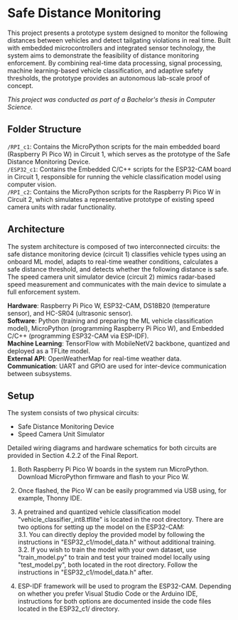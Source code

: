 # Safe Distance Monitoring
This project presents a prototype system designed to monitor the following distances between vehicles and detect tailgating violations in real time. Built with embedded microcontrollers and integrated sensor technology, the system aims to demonstrate the feasibility of distance monitoring enforcement. By combining real-time data processing, signal processing, machine learning-based vehicle classification, and adaptive safety thresholds, the prototype provides an autonomous lab-scale proof of concept.  

*This project was conducted as part of a Bachelor's thesis in Computer Science.*

## Folder Structure
``/RPI_c1``: Contains the MicroPython scripts for the main embedded board (Raspberry Pi Pico W) in Circuit 1, which serves as the prototype of the Safe Distance Monitoring Device.  
``/ESP32_c1``: Contains the Embedded C/C++ scripts for the ESP32-CAM board in Circuit 1, responsible for running the vehicle classification model using computer vision.  
``/RPI_c2``: Contains the MicroPython scripts for the Raspberry Pi Pico W in Circuit 2, which simulates a representative prototype of existing speed camera units with radar functionality.

## Architecture
The system architecture is composed of two interconnected circuits: the safe distance monitoring device (circuit 1) classifies vehicle types using an onboard ML model, adapts to real-time weather conditions, calculates a safe distance threshold, and detects whether the following distance is safe. The speed camera unit simulator device (circuit 2) mimics radar-based speed measurement and communicates with the main device to simulate a full enforcement system.  

**Hardware**: Raspberry Pi Pico W, ESP32-CAM, DS18B20 (temperature sensor), and HC-SR04 (ultrasonic sensor).  
**Software**: Python (training and preparing the ML vehicle classification model), MicroPython (programming Raspberry Pi Pico W), and Embedded C/C++ (programming ESP32-CAM via ESP-IDF).  
**Machine Learning**: TensorFlow with MobileNetV2 backbone, quantized and deployed as a TFLite model.  
**External API**: OpenWeatherMap for real-time weather data.  
**Communication**: UART and GPIO are used for inter-device communication between subsystems.

## Setup
The system consists of two physical circuits:
* Safe Distance Monitoring Device
* Speed Camera Unit Simulator  

Detailed wiring diagrams and hardware schematics for both circuits are provided in Section 4.2.2 of the Final Report. 

1. Both Raspberry Pi Pico W boards in the system run MicroPython. Download MicroPython firmware and flash to your Pico W.  

2. Once flashed, the Pico W can be easily programmed via USB using, for example, Thonny IDE.

3. A pretrained and quantized vehicle classification model "vehicle_classifier_int8.tflite" is located in the root directory. There are two options for setting up the model on the ESP32-CAM:  
3.1. You can directly deploy the provided model by following the instructions in "ESP32_c1/model_data.h" without additional training.  
3.2. If you wish to train the model with your own dataset, use "train_model.py" to train and test your trained model locally using "test_model.py", both located in the root directory. Follow the instructions in "ESP32_c1/model_data.h" after.

4. ESP-IDF framework will be used to program the ESP32-CAM. Depending on whether you prefer Visual Studio Code or the Arduino IDE, instructions for both options are documented inside the code files located in the ESP32_c1/ directory. 